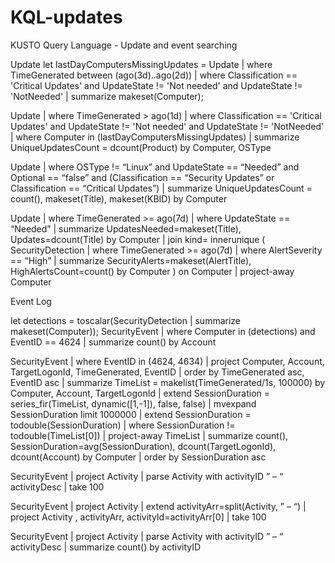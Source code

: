 # KQL-updates
KUSTO Query Language - Update and event searching


Update
let lastDayComputersMissingUpdates = Update
| where TimeGenerated between (ago(3d)..ago(2d))
| where Classification == 'Critical Updates' and UpdateState != 'Not needed' and UpdateState != 'NotNeeded'
| summarize makeset(Computer);

Update
| where TimeGenerated > ago(1d)
| where Classification == 'Critical Updates' and UpdateState != 'Not needed' and UpdateState != 'NotNeeded'
| where Computer in (lastDayComputersMissingUpdates)
| summarize UniqueUpdatesCount = dcount(Product) by Computer, OSType
 
Update
| where OSType != “Linux” and UpdateState == “Needed” and Optional == “false” and (Classification == “Security Updates” or Classification == “Critical Updates”)
| summarize UniqueUpdatesCount = count(), makeset(Title), makeset(KBID) by Computer
 
Update
| where TimeGenerated >= ago(7d)
| where UpdateState == “Needed”
| summarize UpdatesNeeded=makeset(Title), Updates=dcount(Title) by Computer
| join kind= innerunique
(
SecurityDetection
| where TimeGenerated >= ago(7d)
| where AlertSeverity == “High”
| summarize SecurityAlerts=makeset(AlertTitle), HighAlertsCount=count() by Computer
)
on Computer
| project-away Computer
 

Event Log

let detections = toscalar(SecurityDetection
| summarize makeset(Computer));
SecurityEvent
| where Computer in (detections) and EventID == 4624
| summarize count() by Account
 
SecurityEvent
| where EventID in (4624, 4634)
| project Computer, Account, TargetLogonId, TimeGenerated, EventID
| order by TimeGenerated asc, EventID asc
| summarize TimeList = makelist(TimeGenerated/1s, 100000) by Computer, Account, TargetLogonId
| extend SessionDuration = series_fir(TimeList, dynamic([1,-1]), false, false)
| mvexpand SessionDuration limit 1000000
| extend SessionDuration = todouble(SessionDuration)
| where SessionDuration != todouble(TimeList[0])
| project-away TimeList
| summarize count(), SessionDuration=avg(SessionDuration), dcount(TargetLogonId), dcount(Account) by Computer
| order by SessionDuration asc
 
SecurityEvent
| project Activity
| parse Activity with activityID ” – “ activityDesc
| take 100
 

SecurityEvent
| project Activity
| extend activityArr=split(Activity, ” – “)
| project Activity , activityArr, activityId=activityArr[0]
| take 100
 
SecurityEvent
| project Activity
| parse Activity with activityID ” – “ activityDesc
| summarize count() by activityID
 

